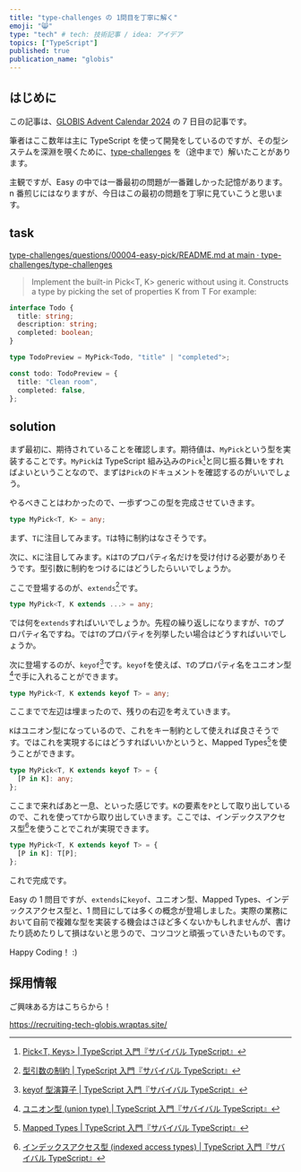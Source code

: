 ```yaml
---
title: "type-challenges の 1問目を丁寧に解く"
emoji: "😸"
type: "tech" # tech: 技術記事 / idea: アイデア
topics: ["TypeScript"]
published: true
publication_name: "globis"
---
```


## はじめに

この記事は、[GLOBIS Advent Calendar 2024](https://qiita.com/advent-calendar/2024/globis) の 7 日目の記事です。

筆者はここ数年は主に TypeScript を使って開発をしているのですが、その型システムを深淵を覗くために、[type-challenges](https://github.com/type-challenges/type-challenges) を（途中まで）解いたことがあります。

主観ですが、Easy の中では一番最初の問題が一番難しかった記憶があります。n 番煎じにはなりますが、今日はこの最初の問題を丁寧に見ていこうと思います。

## task

[type\-challenges/questions/00004\-easy\-pick/README\.md at main · type\-challenges/type\-challenges](https://github.com/type-challenges/type-challenges/blob/main/questions/00004-easy-pick/README.md)

> Implement the built-in Pick<T, K> generic without using it.
> Constructs a type by picking the set of properties K from T
> For example:

```typescript
interface Todo {
  title: string;
  description: string;
  completed: boolean;
}

type TodoPreview = MyPick<Todo, "title" | "completed">;

const todo: TodoPreview = {
  title: "Clean room",
  completed: false,
};
```

## solution

まず最初に、期待されていることを確認します。期待値は、`MyPick`という型を実装することです。`MyPick`は TypeScript 組み込みの`Pick`[^pick]と同じ振る舞いをすればよいということなので、まずは`Pick`のドキュメントを確認するのがいいでしょう。

[^pick]: [Pick<T, Keys> \| TypeScript 入門『サバイバル TypeScript』](https://typescriptbook.jp/reference/type-reuse/utility-types/pick)

やるべきことはわかったので、一歩ずつこの型を完成させていきます。

```ts
type MyPick<T, K> = any;
```

まず、`T`に注目してみます。`T`は特に制約はなさそうです。

次に、`K`に注目してみます。`K`は`T`のプロパティ名だけを受け付ける必要がありそうです。型引数に制約をつけるにはどうしたらいいでしょうか。

ここで登場するのが、`extends`[^type-parameter-constraint]です。

[^type-parameter-constraint]: [型引数の制約 \| TypeScript 入門『サバイバル TypeScript』](https://typescriptbook.jp/reference/generics/type-parameter-constraint#%E5%9E%8B%E5%BC%95%E6%95%B0%E3%81%AB%E5%88%B6%E7%B4%84%E3%82%92%E3%81%A4%E3%81%91%E3%82%8B)

```ts
type MyPick<T, K extends ...> = any;
```

では何を`extends`すればいいでしょうか。先程の繰り返しになりますが、`T`のプロパティ名ですね。では`T`のプロパティを列挙したい場合はどうすればいいでしょうか。

次に登場するのが、`keyof`[^keyof]です。`keyof`を使えば、`T`のプロパティ名をユニオン型[^union]で手に入れることができます。

[^keyof]: [keyof 型演算子 \| TypeScript 入門『サバイバル TypeScript』](https://typescriptbook.jp/reference/type-reuse/keyof-type-operator)
[^union]: [ユニオン型 \(union type\) \| TypeScript 入門『サバイバル TypeScript』](https://typescriptbook.jp/reference/values-types-variables/union)

```ts
type MyPick<T, K extends keyof T> = any;
```

ここまでで左辺は埋まったので、残りの右辺を考えていきます。

`K`はユニオン型になっているので、これをキー制約として使えれば良さそうです。ではこれを実現するにはどうすればいいかというと、Mapped Types[^mapped-types]を使うことができます。

[^mapped-types]: [Mapped Types \| TypeScript 入門『サバイバル TypeScript』](https://typescriptbook.jp/reference/type-reuse/mapped-types)

```ts
type MyPick<T, K extends keyof T> = {
  [P in K]: any;
};
```

ここまで来ればあと一息、といった感じです。`K`の要素を`P`として取り出しているので、これを使って`T`から取り出していきます。ここでは、インデックスアクセス型[^indexed-access-types]を使うことでこれが実現できます。

[^indexed-access-types]: [インデックスアクセス型 \(indexed access types\) \| TypeScript 入門『サバイバル TypeScript』](https://typescriptbook.jp/reference/type-reuse/indexed-access-types)

```ts
type MyPick<T, K extends keyof T> = {
  [P in K]: T[P];
};
```

これで完成です。

Easy の 1 問目ですが、`extends`に`keyof`、ユニオン型、Mapped Types、インデックスアクセス型と、1 問目にしては多くの概念が登場しました。実際の業務において自前で複雑な型を実装する機会はさほど多くないかもしれませんが、書けたり読めたりして損はないと思うので、コツコツと頑張っていきたいものです。

Happy Coding！ :)

## 採用情報

ご興味ある方はこちらから！

https://recruiting-tech-globis.wraptas.site/
